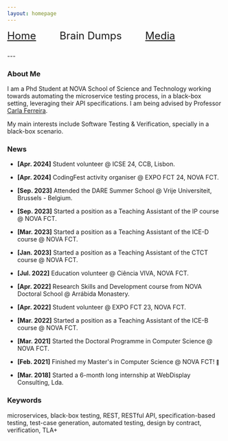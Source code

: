 ```yaml
---
layout: homepage
---
```

<div style="font-size: x-large; float:top; margin-bottom: 1.0em;">
    <a href="index.html" style="text-decoration: underline;">Home</a>
    <a style="margin-left:2.0em;">Brain Dumps</a>
    <a style="margin-left:2.0em;" href="media.html">Media</a>
</div>
---

### About Me
I am a Phd Student at NOVA School of Science and Technology working towards automating the 
microservice testing process, in a black-box setting, leveraging their API specifications.
I am being advised by Professor [Carla Ferreira](http://www-ctp.di.fct.unl.pt/~cf/). 

My main interests include Software Testing & Verification, specially in a black-box scenario. 


### News

- **[Apr. 2024]** Student volunteer @ ICSE 24, CCB, Lisbon.  
- **[Apr. 2024]** CodingFest activity organiser @ EXPO FCT 24, NOVA FCT.  

- **[Sep. 2023]** Attended the DARE Summer School @ Vrije Universiteit, Brussels - Belgium.
- **[Sep. 2023]** Started a position as a Teaching Assistant of the IP course @ NOVA FCT. 
- **[Mar. 2023]** Started a position as a Teaching Assistant of the ICE-D course @ NOVA FCT. 
- **[Jan. 2023]** Started a position as a Teaching Assistant of the CTCT course @ NOVA FCT.
  
- **[Jul. 2022]** Education volunteer @ Ciência VIVA, NOVA FCT. 
- **[Apr. 2022]** Research Skills and Development course from NOVA Doctoral School @ Arrábida Monastery.
- **[Apr. 2022]** Student volunteer @ EXPO FCT 23, NOVA FCT.  
- **[Mar. 2022]** Started a position as a Teaching Assistant of the ICE-B course @ NOVA FCT. 
  
- **[Mar. 2021]** Started the Doctoral Programme in Computer Science @ NOVA FCT. 
- **[Feb. 2021]** Finished my Master's in Computer Science @ NOVA FCT! <span style="font-size: 11px;">&#129395;</span>
- **[Mar. 2018]** Started a 6-month long internship at WebDisplay Consulting, Lda.


### Keywords 
microservices, black-box testing, REST, RESTful API, specification-based testing, 
test-case generation, automated testing, design by contract, verification, TLA+



<!--- 
{% include_relative _includes/publications.md %}

{% include_relative _includes/services.md %}
-->
